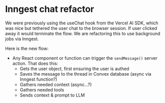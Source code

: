 # Inngest chat refactor

We were previously using the useChat hook from the Vercel AI SDK, which was nice but tethered the user chat to the browser session. If user clicked away it would terminate the flow. We are refactoring this to use background jobs via Inngest.

Here is the new flow:
- Any React component or function can trigger the `sendMessage()` server action. That does this:
  - Gets the user object, first ensuring the user is authed
  - Saves the message to the thread in Convex database (async via Inngest function?)
  - Gathers needed context (async...?)
  - Gathers needed tools
  - Sends context & prompt to LLM
